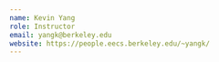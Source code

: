 ```yaml
---
name: Kevin Yang
role: Instructor
email: yangk@berkeley.edu
website: https://people.eecs.berkeley.edu/~yangk/
---
```


